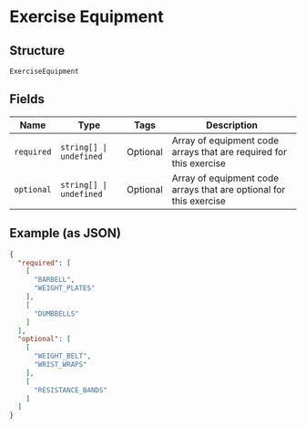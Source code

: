
# Exercise Equipment

## Structure

`ExerciseEquipment`

## Fields

| Name | Type | Tags | Description |
|  --- | --- | --- | --- |
| `required` | `string[] \| undefined` | Optional | Array of equipment code arrays that are required for this exercise |
| `optional` | `string[] \| undefined` | Optional | Array of equipment code arrays that are optional for this exercise |

## Example (as JSON)

```json
{
  "required": [
    [
      "BARBELL",
      "WEIGHT_PLATES"
    ],
    [
      "DUMBBELLS"
    ]
  ],
  "optional": [
    [
      "WEIGHT_BELT",
      "WRIST_WRAPS"
    ],
    [
      "RESISTANCE_BANDS"
    ]
  ]
}
```

